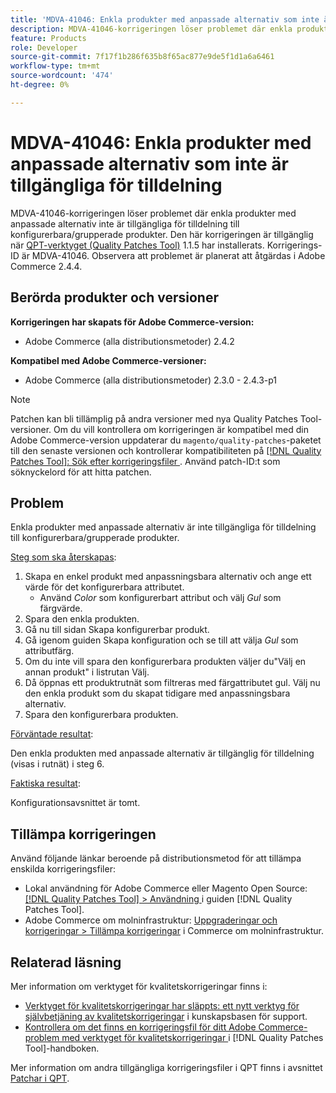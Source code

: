 ```yaml
---
title: 'MDVA-41046: Enkla produkter med anpassade alternativ som inte är tillgängliga för tilldelning'
description: MDVA-41046-korrigeringen löser problemet där enkla produkter med anpassade alternativ inte är tillgängliga för tilldelning till konfigurerbara/grupperade produkter. Den här korrigeringen är tillgänglig när [QPT-verktyget (Quality Patches Tool)](https://experienceleague.adobe.com/sv/docs/commerce-knowledge-base/kb/announcements/commerce-announcements/magento-quality-patches-released-new-tool-to-self-serve-quality-patches) 1.1.5 är installerat. Korrigerings-ID är MDVA-41046. Observera att problemet är planerat att åtgärdas i Adobe Commerce 2.4.4.
feature: Products
role: Developer
source-git-commit: 7f17f1b286f635b8f65ac877e9de5f1d1a6a6461
workflow-type: tm+mt
source-wordcount: '474'
ht-degree: 0%

---
```


# MDVA-41046: Enkla produkter med anpassade alternativ som inte är tillgängliga för tilldelning

MDVA-41046-korrigeringen löser problemet där enkla produkter med anpassade alternativ inte är tillgängliga för tilldelning till konfigurerbara/grupperade produkter. Den här korrigeringen är tillgänglig när [QPT-verktyget (Quality Patches Tool)](https://experienceleague.adobe.com/sv/docs/commerce-knowledge-base/kb/announcements/commerce-announcements/magento-quality-patches-released-new-tool-to-self-serve-quality-patches) 1.1.5 har installerats. Korrigerings-ID är MDVA-41046. Observera att problemet är planerat att åtgärdas i Adobe Commerce 2.4.4.

## Berörda produkter och versioner

**Korrigeringen har skapats för Adobe Commerce-version:**

* Adobe Commerce (alla distributionsmetoder) 2.4.2

**Kompatibel med Adobe Commerce-versioner:**

* Adobe Commerce (alla distributionsmetoder) 2.3.0 - 2.4.3-p1

>[!NOTE]
>
>Patchen kan bli tillämplig på andra versioner med nya Quality Patches Tool-versioner. Om du vill kontrollera om korrigeringen är kompatibel med din Adobe Commerce-version uppdaterar du `magento/quality-patches`-paketet till den senaste versionen och kontrollerar kompatibiliteten på [[!DNL Quality Patches Tool]: Sök efter korrigeringsfiler ](https://experienceleague.adobe.com/sv/docs/commerce-knowledge-base/kb/announcements/commerce-announcements/magento-quality-patches-released-new-tool-to-self-serve-quality-patches). Använd patch-ID:t som söknyckelord för att hitta patchen.

## Problem

Enkla produkter med anpassade alternativ är inte tillgängliga för tilldelning till konfigurerbara/grupperade produkter.

<u>Steg som ska återskapas</u>:

1. Skapa en enkel produkt med anpassningsbara alternativ och ange ett värde för det konfigurerbara attributet.
   * Använd *Color* som konfigurerbart attribut och välj *Gul* som färgvärde.
1. Spara den enkla produkten.
1. Gå nu till sidan Skapa konfigurerbar produkt.
1. Gå igenom guiden Skapa konfiguration och se till att välja *Gul* som attributfärg.
1. Om du inte vill spara den konfigurerbara produkten väljer du&quot;Välj en annan produkt&quot; i listrutan Välj.
1. Då öppnas ett produktrutnät som filtreras med färgattributet gul. Välj nu den enkla produkt som du skapat tidigare med anpassningsbara alternativ.
1. Spara den konfigurerbara produkten.

<u>Förväntade resultat</u>:

Den enkla produkten med anpassade alternativ är tillgänglig för tilldelning (visas i rutnät) i steg 6.

<u>Faktiska resultat</u>:

Konfigurationsavsnittet är tomt.

## Tillämpa korrigeringen

Använd följande länkar beroende på distributionsmetod för att tillämpa enskilda korrigeringsfiler:

* Lokal användning för Adobe Commerce eller Magento Open Source: [[!DNL Quality Patches Tool] > Användning ](/help/tools/quality-patches-tool/usage.md) i guiden [!DNL Quality Patches Tool].
* Adobe Commerce om molninfrastruktur: [Uppgraderingar och korrigeringar > Tillämpa korrigeringar](https://experienceleague.adobe.com/docs/commerce-cloud-service/user-guide/develop/upgrade/apply-patches.html?lang=sv-SE) i Commerce om molninfrastruktur.

## Relaterad läsning

Mer information om verktyget för kvalitetskorrigeringar finns i:

* [Verktyget för kvalitetskorrigeringar har släppts: ett nytt verktyg för självbetjäning av kvalitetskorrigeringar](https://experienceleague.adobe.com/sv/docs/commerce-knowledge-base/kb/announcements/commerce-announcements/magento-quality-patches-released-new-tool-to-self-serve-quality-patches) i kunskapsbasen för support.
* [Kontrollera om det finns en korrigeringsfil för ditt Adobe Commerce-problem med verktyget för kvalitetskorrigeringar ](/help/tools/quality-patches-tool/patches-available-in-qpt/check-patch-for-magento-issue-with-magento-quality-patches.md) i [!DNL Quality Patches Tool]-handboken.

Mer information om andra tillgängliga korrigeringsfiler i QPT finns i avsnittet [Patchar i QPT](https://support.magento.com/hc/en-us/sections/360010506631-Patches-available-in-MQP-tool-).
